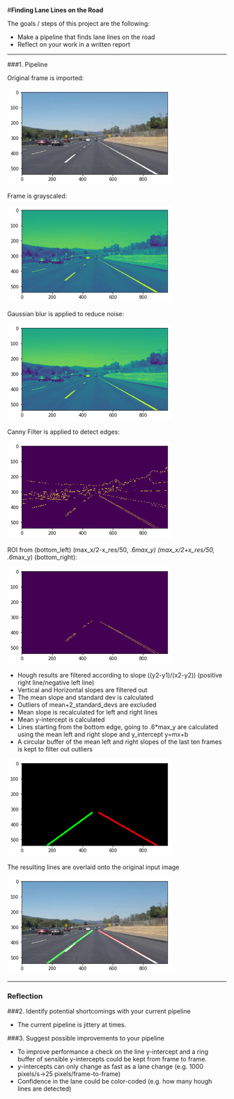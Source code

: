 #**Finding Lane Lines on the Road**

The goals / steps of this project are the following:
* Make a pipeline that finds lane lines on the road
* Reflect on your work in a written report

---

###1. Pipeline

Original frame is imported:

![Alt text](./Pipeline/1_import.png?raw=true "Original Input image")

Frame is grayscaled:

![Alt text](./Pipeline/2_grayscale.png?raw=true "Grayscaled")

Gaussian blur is applied to reduce noise:

![Alt text](./Pipeline/3_blur_gray.png?raw=true "Gaussian blur to reduce noise")

Canny Filter is applied to detect edges:

![Alt text](./Pipeline/4_canny.png?raw=true "Canny Filter")

ROI from (bottom_left) (max_x/2-x_res/50, .6*max_y) (max_x/2+x_res/50, .6*max_y) (bottom_right):

![Alt text](./Pipeline/5_canny_roi.png?raw=true "ROI applied to Canny Filter")

* Hough results are filtered according to slope ((y2-y1)/(x2-y2)) (positive right line/negative left line)
* Vertical and Horizontal slopes are filtered out
* The mean slope and standard dev is calculated
* Outliers of mean+2_standard_devs are excluded
* Mean slope is recalculated for left and right lines
* Mean y-intercept is calculated
* Lines starting from the bottom edge, going to .6*max_y are calculated using the mean left and right slope and y_intercept y=mx+b
* A circular buffer of the mean left and right slopes of the last ten frames is kept to filter out outliers

![Alt text](./Pipeline/6_lines_from_hough.png?raw=true "Hough Lines")

The resulting lines are overlaid onto the original input image

![Alt text](./Pipeline/7_overlaid.png?raw=true "Hough Lines applied on input image")


---

### Reflection



###2. Identify potential shortcomings with your current pipeline

* The current pipeline is jittery at times.


###3. Suggest possible improvements to your pipeline

* To improve performance a check on the line y-intercept and a ring buffer of sensible y-intercepts could be kept from frame to frame.
* y-intercepts can only change as fast as a lane change (e.g. 1000 pixels/s->25 pixels/frame-to-frame) 
* Confidence in the lane could be color-coded (e.g. how many hough lines are detected)


